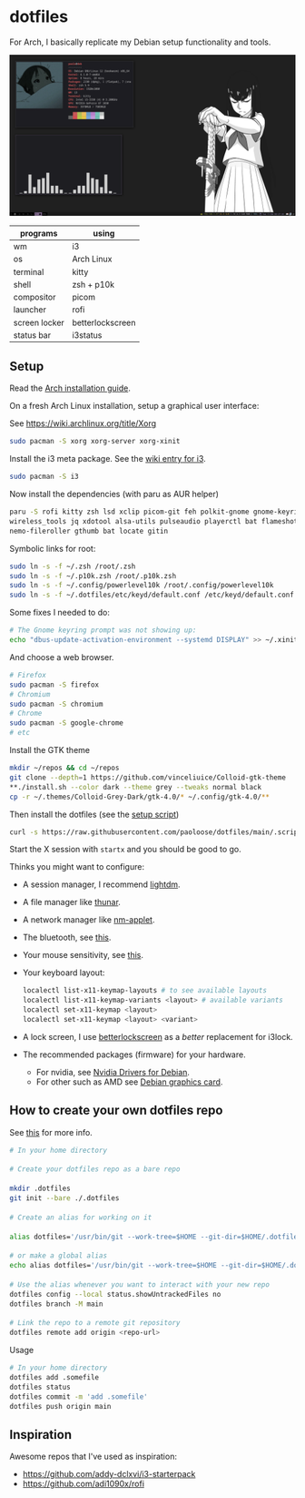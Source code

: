 # dotfiles

For Arch, I basically replicate my Debian setup functionality and tools.

![rice](./.assets/2023-04-11_rice.png)

| programs      | using            |
| ------------- | ---------------- |
| wm            | i3               |
| os            | Arch Linux       |
| terminal      | kitty            |
| shell         | zsh + p10k       |
| compositor    | picom            |
| launcher      | rofi             |
| screen locker | betterlockscreen |
| status bar    | i3status         |

## Setup

Read the [Arch installation guide](https://wiki.archlinux.org/title/installation_guide).

On a fresh Arch Linux installation, setup a graphical user interface:

See <https://wiki.archlinux.org/title/Xorg>

```sh
sudo pacman -S xorg xorg-server xorg-xinit
```

Install the i3 meta package. See the [wiki entry for i3](https://wiki.archlinux.org/title/i3).

```sh
sudo pacman -S i3
```

Now install the dependencies (with paru as AUR helper)

```sh
paru -S rofi kitty zsh lsd xclip picom-git feh polkit-gnome gnome-keyring \
wireless_tools jq xdotool alsa-utils pulseaudio playerctl bat flameshot nemo \
nemo-fileroller gthumb bat locate gitin
```

Symbolic links for root:

```sh
sudo ln -s -f ~/.zsh /root/.zsh
sudo ln -s -f ~/.p10k.zsh /root/.p10k.zsh
sudo ln -s -f ~/.config/powerlevel10k /root/.config/powerlevel10k
sudo ln -s -f ~/.dotfiles/etc/keyd/default.conf /etc/keyd/default.conf
```

Some fixes I needed to do:

```sh
# The Gnome keyring prompt was not showing up:
echo "dbus-update-activation-environment --systemd DISPLAY" >> ~/.xinitrc
```

And choose a web browser.

```sh
# Firefox
sudo pacman -S firefox
# Chromium
sudo pacman -S chromium
# Chrome
sudo pacman -S google-chrome
# etc
```

Install the GTK theme

```sh
mkdir ~/repos && cd ~/repos
git clone --depth=1 https://github.com/vinceliuice/Colloid-gtk-theme
**./install.sh --color dark --theme grey --tweaks normal black
cp -r ~/.themes/Colloid-Grey-Dark/gtk-4.0/* ~/.config/gtk-4.0/**
```

Then install the dotfiles (see the [setup script](https://github.com/paoloose/dotfiles/blob/main/.scripts/setup.sh))

```sh
curl -s https://raw.githubusercontent.com/paoloose/dotfiles/main/.scripts/setup.sh | bash
```

Start the X session with `startx` and you should be good to go.

Thinks you might want to configure:

- A session manager, I recommend [lightdm](https://wiki.debian.org/LightDM).
- A file manager like [thunar](https://wiki.debian.org/Thunar).
- A network manager like [nm-applet](https://wiki.debian.org/NetworkManager).
- The bluetooth, see [this](https://wiki.debian.org/BluetoothUser).
- Your mouse sensitivity, see [this](https://askubuntu.com/a/1051759).
- Your keyboard layout:

  ```sh
  localectl list-x11-keymap-layouts # to see available layouts
  localectl list-x11-keymap-variants <layout> # available variants
  localectl set-x11-keymap <layout>
  localectl set-x11-keymap <layout> <variant>
  ```

- A lock screen, I use [betterlockscreen](https://github.com/betterlockscreen/betterlockscreen#installation)
  as a *better* replacement for i3lock.

- The recommended packages (firmware) for your hardware.

  - For nvidia, see [Nvidia Drivers for Debian](https://wiki.debian.org/NvidiaGraphicsDrivers).
  - For other such as AMD see [Debian graphics card](https://wiki.debian.org/GraphicsCard).

## How to create your own dotfiles repo

See [this](https://news.ycombinator.com/item?id=11070797) for more info.

```bash
# In your home directory

# Create your dotfiles repo as a bare repo

mkdir .dotfiles
git init --bare ./.dotfiles

# Create an alias for working on it

alias dotfiles='/usr/bin/git --work-tree=$HOME --git-dir=$HOME/.dotfiles'

# or make a global alias
echo alias dotfiles='/usr/bin/git --work-tree=$HOME --git-dir=$HOME/.dotfiles' >> ~/.zshrc # or ~/.bashrc

# Use the alias whenever you want to interact with your new repo
dotfiles config --local status.showUntrackedFiles no
dotfiles branch -M main

# Link the repo to a remote git repository
dotfiles remote add origin <repo-url>
```

Usage

```bash
# In your home directory
dotfiles add .somefile
dotfiles status
dotfiles commit -m 'add .somefile'
dotfiles push origin main
```

## Inspiration

Awesome repos that I've used as inspiration:

- <https://github.com/addy-dclxvi/i3-starterpack>
- <https://github.com/adi1090x/rofi>
